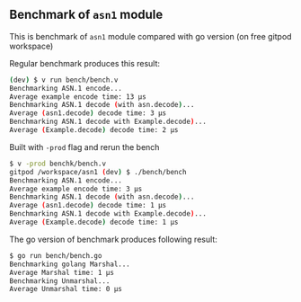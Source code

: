 Benchmark of `asn1` module
--------------------------

This is benchmark of `asn1` module compared with go version (on free gitpod workspace)

Regular benchmark produces this result:
```bash
(dev) $ v run bench/bench.v
Benchmarking ASN.1 encode...
Average example encode time: 13 µs
Benchmarking ASN.1 decode (with asn.decode)...
Average (asn1.decode) decode time: 3 µs
Benchmarking ASN.1 decode with Example.decode)...
Average (Example.decode) decode time: 2 µs
```

Built with `-prod` flag and rerun the bench
```bash
$ v -prod benchk/bench.v
gitpod /workspace/asn1 (dev) $ ./bench/bench
Benchmarking ASN.1 encode...
Average example encode time: 3 µs
Benchmarking ASN.1 decode (with asn.decode)...
Average (asn1.decode) decode time: 1 µs
Benchmarking ASN.1 decode with Example.decode)...
Average (Example.decode) decode time: 1 µs
```

The go version of benchmark produces following result:
```bash
$ go run bench/bench.go
Benchmarking golang Marshal...
Average Marshal time: 1 µs
Benchmarking Unmarshal...
Average Unmarshal time: 0 µs
```